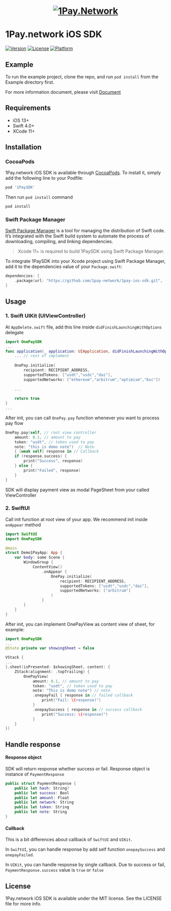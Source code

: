 <h1 align="center">
  <br>
  <a href="https://1pay.network" alt="1Pay.Network" width="200"><img src="https://1pay.network/assets/dist/imgs/logo.png" alt="1Pay.Network"></a>
  <br>
</h1>

# 1Pay.network iOS SDK

[![Version](https://img.shields.io/cocoapods/v/1PaySDK.svg?style=flat)](https://cocoapods.org/pods/1PaySDK)
[![License](https://img.shields.io/cocoapods/l/1PaySDK.svg?style=flat)](https://cocoapods.org/pods/1PaySDK)
[![Platform](https://img.shields.io/cocoapods/p/1PaySDK.svg?style=flat)](https://cocoapods.org/pods/1PaySDK)

## Example

To run the example project, clone the repo, and run `pod install` from the Example directory first.

For more information document, please visit [Document](https://1pay.network/documents)

## Requirements
* iOS 13+
* Swift 4.0+
* XCode 11+


## Installation

### CocoaPods
1Pay.network iOS SDK is available through [CocoaPods](https://cocoapods.org). To install
it, simply add the following line to your Podfile:

```ruby
pod '1PaySDK'
```

Then run `pod install` command
```ruby
pod install
```

### Swift Package Manager
[Swift Package Manager](https://swift.org/package-manager/) is a tool for managing the distribution of Swift code. It’s integrated with the Swift build system to automate the process of downloading, compiling, and linking dependencies.
> Xcode 11+ is required to build 1PaySDK using Swift Package Manager.

To integrate 1PaySDK into your Xcode project using Swift Package Manager, add it to the dependencies value of your `Package.swift`:

```swift
dependencies: [
    .package(url: "https://github.com/1pay-network/1pay-ios-sdk.git", .upToNextMajor(from: "1.0.0"))
]
```
## Usage
### 1. Swift UIKit (UIViewController)
At `AppDelete.swift` file, add this line inside `didFinishLaunchingWithOptions` delegate
```swift
import OnePaySDK
...
func application(_ application: UIApplication, didFinishLaunchingWithOptions launchOptions: [UIApplicationLaunchOptionsKey: Any]?) -> Bool {
    ... // rest of implement
    
    OnePay.initialize(
        recipient: RECIPIENT_ADDRESS,
        supportedTokens: ["usdt","usdc","dai"],
        supportedNetworks: ["ethereum","arbitrum","optimism","bsc"])
        
    ...
    
    return true
}
...
```
After init, you can call `OnePay.pay` function whenever you want to process pay flow
```swift
OnePay.pay(self, // root view controller 
    amount: 0.1, // amount to pay
    token: "usdt", // token used to pay
    note: "this is demo note")  // Note 
    { [weak self] response in // Callback
    if (response.success) {
        print("Success", response)
    } else {
        print("Failed", response)
    }
}
```
SDK will display payment view as modal PageSheet from your called ViewController
### 2. SwiftUI
Call init function at root view of your app. We recommend init inside `onAppear` method
```swift
import SwiftUI
import OnePaySDK

@main
struct Demo1PayApp: App {
    var body: some Scene {
        WindowGroup {
            ContentView()
                .onAppear {
                    OnePay.initialize(
                        recipient: RECIPIENT_ADDRESS,
                        supportedTokens: ["usdt","usdc","dai"],
                        supportedNetworks: ["arbitrum"]
                    )
                }
        }
    }
}

```

After init, you can implement OnePayView as content view of sheet, for example:
```swift
import OnePaySDK
...
@State private var showingSheet = false

VStack {
...
}.sheet(isPresented: $showingSheet, content: {
    ZStack(alignment: .topTrailing) {
        OnePayView(
            amount: 0.1, // amount to pay
            token: "usdt", // token used to pay
            note: "This is demo note") // note
            .onepayFail { response in // failed callback
                print("Fail: \(response)")
            }
            .onepaySuccess { response in // success callback
                print("Success: \(response)")
            }
    }
})
```
## Handle response

#### Response object
SDK will return response whether success or fail. Response object is instance of `PaymentResponse`
```swift
public struct PaymentResponse {
    public let hash: String?
    public let success: Bool
    public let amount: Float
    public let network: String
    public let token: String
    public let note: String
}
```

#### Callback
This is a bit differences about callback of `SwiftUI` and `UIKit`. 

In `SwiftUI`, you can handle response by add self function `onepaySuccess` and `onepayFailed`.

In `UIKit`, you can handle response by single callback. Due to success or fail, `PaymentResponse.success` value is `true` or `false`

## License

1Pay.network iOS SDK is available under the MIT license. See the LICENSE file for more info.
